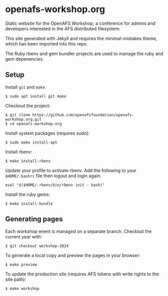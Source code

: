 # openafs-workshop.org

Static website for the OpenAFS Workshop; a conference for admins and developers
interested in the AFS distributed filesystem.

This site generated with Jekyll and requires the minimal-mistakes theme, which
has been imported into this repo.

The Ruby rbenv and gem bundler projects are used to manage the ruby and gem
depenencies.

## Setup

Install `git` and `make`.

    $ sudo apt install git make

Checkout the project:

    $ git clone https://github.com/openafsfoundation/openafs-workshop.org.git
    $ cd openafs-workshop.org

Install system packages (requires sudo):

    $ sudo make install-apt

Install rbenv:

    $ make install-rbenv

Update your profile to activate rbenv. Add the following to your `$HOME/.bashrc`
file then logout and login again.

    eval "$($HOME/.rbenv/bin/rbenv init - bash)"

Install the ruby gems:

    $ make install-bundle

## Generating pages

Each workshop enent is managed on a separate branch. Checkout the current year
with:

    $ git checkout workshop-2024

To generate a local copy and preview the pages in your browser:

    $ make preview

To update the production site (requires AFS tokens with write rights to the
site path):

    $ make workshop
